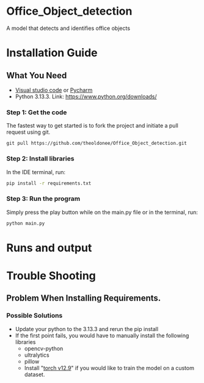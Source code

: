 # Office_Object_detection
A model that detects and identifies office objects
# Installation Guide
## What You Need
* [Visual studio code](https://code.visualstudio.com/) or [Pycharm](https://www.jetbrains.com/pycharm/download/)
* Python 3.13.3. Link: https://www.python.org/downloads/
### Step 1: Get the code
The fastest way to get started is to fork the project and initiate a pull request using git.
```git
git pull https://github.com/theoldonee/Office_Object_detection.git
```
### Step 2: Install libraries
In the IDE terminal, run:
```bash
pip install -r requirements.txt
```
### Step 3: Run the program
Simply press the play button while on the main.py file or in the terminal, run:
```bash
python main.py
```
# Runs and output
# Trouble Shooting
## Problem When Installing Requirements.
### Possible Solutions
* Update your python to the 3.13.3 and rerun the pip install
* If the first point fails, you would have to manually install the following libraries
    * opencv-python
    * ultralytics
    * pillow
    * Install "[torch v12.9](https://pytorch.org/)" if you would like to train the model on a custom dataset.
